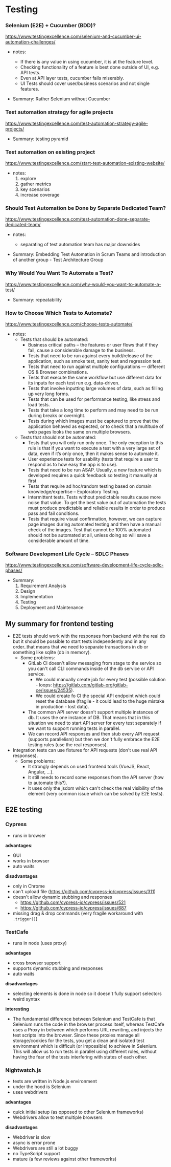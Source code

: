 # Testing

### Selenium (E2E) + Cucumber (BDD)?

https://www.testingexcellence.com/selenium-and-cucumber-ui-automation-challenges/

- notes:

  - If there is any value in using cucumber, it is at the feature level.
  - Checking functionality of a feature is best done outside of UI, e.g. API tests.
  - Even at API layer tests, cucumber fails miserably.
  - UI Tests should cover user/business scenarios and not single features.

- Summary: Rather Selenium without Cucumber

### Test automation strategy for agile projects

https://www.testingexcellence.com/test-automation-strategy-agile-projects/

- Summary: testing pyramid

### Test automation on existing project

https://www.testingexcellence.com/start-test-automation-existing-website/

- notes:
  1. explore
  1. gather metrics
  1. key scenarios
  1. increase coverage

### Should Test Automation be Done by Separate Dedicated Team?

https://www.testingexcellence.com/test-automation-done-separate-dedicated-team/

- notes:

  - separating of test automation team has major downsides

- Summary: Embedding Test Automation in Scrum Teams and introduction of another group - Test Architecture Group

### Why Would You Want To Automate a Test?

https://www.testingexcellence.com/why-would-you-want-to-automate-a-test/

- Summary: repeatability

### How to Choose Which Tests to Automate?

https://www.testingexcellence.com/choose-tests-automate/

- notes:
  - Tests that should be automated:
    - Business critical paths – the features or user flows that if they fail, cause a considerable damage to the business.
    - Tests that need to be run against every build/release of the application, such as smoke test, sanity test and regression test.
    - Tests that need to run against multiple configurations — different OS & Browser combinations.
    - Tests that execute the same workflow but use different data for its inputs for each test run e.g. data-driven.
    - Tests that involve inputting large volumes of data, such as filling up very long forms.
    - Tests that can be used for performance testing, like stress and load tests.
    - Tests that take a long time to perform and may need to be run during breaks or overnight.
    - Tests during which images must be captured to prove that the application behaved as expected, or to check that a multitude of web pages looks the same on multiple browsers.
  - Tests that should not be automated:
    - Tests that you will only run only once. The only exception to this rule is that if you want to execute a test with a very large set of data, even if it’s only once, then it makes sense to automate it.
    - User experience tests for usability (tests that require a user to respond as to how easy the app is to use).
    - Tests that need to be run ASAP. Usually, a new feature which is developed requires a quick feedback so testing it manually at first
    - Tests that require ad hoc/random testing based on domain knowledge/expertise – Exploratory Testing.
    - Intermittent tests. Tests without predictable results cause more noise that value. To get the best value out of automation the tests must produce predictable and reliable results in order to produce pass and fail conditions.
    - Tests that require visual confirmation, however, we can capture page images during automated testing and then have a manual check of the images.
      Test that cannot be 100% automated should not be automated at all, unless doing so will save a considerable amount of time.

### Software Development Life Cycle – SDLC Phases

https://www.testingexcellence.com/software-development-life-cycle-sdlc-phases/

- Summary:
  1. Requirement Analysis
  1. Design
  1. Implementation
  1. Testing
  1. Deployment and Maintenance

## My summary for frontend testing

- E2E tests should work with the responses from backend with the real db but it should be possible to start tests independently and in any order..that means that we need to separate transactions in db or something like sqlite (db in memory).
    - Some problems:
        - GitLab CI doesn't allow messaging from stage to the service so you can't call CLI commands inside of the db service or API service.
            - We could manually create job for every test (possible solution - loops: https://gitlab.com/gitlab-org/gitlab-ce/issues/24535).
            - We could create fo CI the special API endpoint which could reset the database (fragile - it could lead to the huge mistake in production - lost data).
        - The common API server doesn't support multiple instances of db. It uses the one instance of DB. That means that in this situation we need to start API server for every test separately if we want to support running tests in parallel.
        - We can record API responses and then stub every API request (supports parallelism) but then we don't fully embrace the E2E testing rules (use the real responses).
- Integration tests can use fixtures for API requests (don't use real API responses).
    - Some problems:
        - It strongly depends on used frontend tools (VueJS, React, Angular, ...).
        - It still needs to record some responses from the API server (how to automate this?).
        - It uses only the jsdom which can't check the real visibility of the element (very common issue which can be solved by E2E tests).

## E2E testing

### Cypress

- runs in browser

**advantages**:

- GUI
- works in browser
- auto waits

**disadvantages**

- only in Chrome
- can't upload file (https://github.com/cypress-io/cypress/issues/311)
- doesn't allow dynamic stubbing and responses
    - https://github.com/cypress-io/cypress/issues/521
    - https://github.com/cypress-io/cypress/issues/687
- missing drag & drop commands (very fragile workaround with `.trigger()`)

### TestCafe

- runs in node (uses proxy)

**advantages**

- cross browser support
- supports dynamic stubbing and responses
- auto waits

**disadvantages**

- selecting elements is done in node so it doesn't fully support selectors
- weird syntax

**interesting**

-  The fundamental difference between Selenium and TestCafe is that Selenium runs the code in the browser process itself, whereas TestCafe uses a Proxy in between which performs URL rewriting, and injects the test scripts into the browser. Since these proxies manage all storage/cookies for the tests, you get a clean and isolated test environment which is difficult (or impossible) to achieve in Selenium. This will allow us to run tests in parallel using different roles, without having the fear of the tests interfering with states of each other.

### Nightwatch.js

- tests are written in Node.js environment
- under the hood is Selenium
- uses webdrivers

**advantages**

- quick initial setup (as opposed to other Selenium frameworks)
- Webdrivers allow to test multiple browsers

**disadvantages**

- Webdriver is slow
- async is error prone
- Webdrivers are still a lot buggy
- no TypeScript support
- mature (a few reviews against other frameworks)
